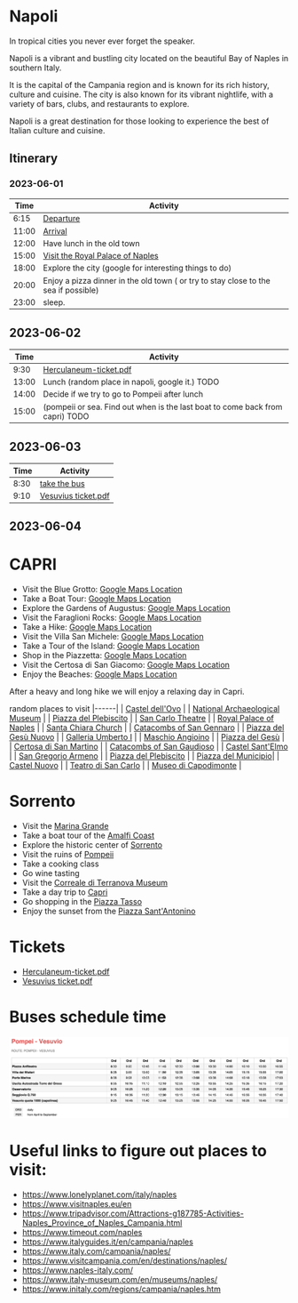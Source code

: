 # Napoli

In tropical cities you never ever forget the speaker.

Napoli is a vibrant and bustling city located on the beautiful Bay of Naples in southern Italy.

It is the capital of the Campania region and is known for its rich history, culture and cuisine.
The city is also known for its vibrant nightlife, with a variety of bars, clubs, and restaurants to explore.

Napoli is a great destination for those looking to experience the best of Italian culture and cuisine.

## Itinerary

### 2023-06-01

| Time | Activity |
| --- | --- |
| 6:15  | [Departure](https://github.com/falcucci/notes/files/11615748/C9FNYC.pdf)  |
| 11:00 | [Arrival](https://github.com/falcucci/notes/files/11615757/LJ5FUE.pdf)  |
| 12:00 | Have lunch in the old town |
| 15:00 | [Visit the Royal Palace of Naples](https://maps.apple.com/?address=Piazza%20del%20Plebiscito%201,%2080132%20Naples,%20Italy&auid=1115088372178881518&ll=40.836252,14.249549&lsp=9902&q=Royal%20Palace%20of%20Naples) |
| 18:00 | Explore the city (google for interesting things to do) |
| 20:00 | Enjoy a pizza dinner in the old town ( or try to stay close to the sea if possible) |
| 23:00 | sleep. |

## 2023-06-02

| Time | Activity |
| --- | --- |
| 9:30 | [Herculaneum-ticket.pdf](https://github.com/falcucci/notes/files/11614949/Herculaneum-ticket.pdf) |
| 13:00 | Lunch (random place in napoli, google it.) TODO |
| 14:00 | Decide if we try to go to Pompeii after lunch |
| 15:00 | (pompeii or sea. Find out when is the last boat to come back from capri) TODO |

## 2023-06-03

| Time | Activity |
| --- | --- |
| 8:30 | [take the bus](https://github.com/falcucci/notes/files/11615229/Timetable.Pompei.-.Vesuvio.pdf)  |
| 9:10 | [Vesuvius ticket.pdf](https://github.com/falcucci/notes/files/11614975/Vesuvius.ticket.pdf) |

## 2023-06-04

# CAPRI

- Visit the Blue Grotto: [Google Maps Location](https://goo.gl/maps/XF6X3XK6XG2X1zVF9)
- Take a Boat Tour: [Google Maps Location](https://goo.gl/maps/XF6X3XK6XG2X1zVF9)
- Explore the Gardens of Augustus: [Google Maps Location](https://goo.gl/maps/XF6X3XK6XG2X1zVF9)
- Visit the Faraglioni Rocks: [Google Maps Location](https://goo.gl/maps/XF6X3XK6XG2X1zVF9)
- Take a Hike: [Google Maps Location](https://goo.gl/maps/XF6X3XK6XG2X1zVF9)
- Visit the Villa San Michele: [Google Maps Location](https://goo.gl/maps/XF6X3XK6XG2X1zVF9)
- Take a Tour of the Island: [Google Maps Location](https://goo.gl/maps/XF6X3XK6XG2X1zVF9)
- Shop in the Piazzetta: [Google Maps Location](https://goo.gl/maps/XF6X3XK6XG2X1zVF9)
- Visit the Certosa di San Giacomo: [Google Maps Location](https://goo.gl/maps/XF6X3XK6XG2X1zVF9)
- Enjoy the Beaches: [Google Maps Location](https://goo.gl/maps/XF6X3XK6XG2X1zVF9)

After a heavy and long hike we will enjoy a relaxing day in Capri.

random places to visit
|------|
| [Castel dell'Ovo](https://en.wikipedia.org/wiki/Castel_dell%27Ovo)  |
| [National Archaeological Museum](https://en.wikipedia.org/wiki/National_Archaeological_Museum,_Naples)  |
| [Piazza del Plebiscito](https://en.wikipedia.org/wiki/Piazza_del_Plebiscito)  |
| [San Carlo Theatre](https://en.wikipedia.org/wiki/Teatro_di_San_Carlo)  |
| [Royal Palace of Naples](https://en.wikipedia.org/wiki/Royal_Palace_of_Naples)  |
| [Santa Chiara Church](https://en.wikipedia.org/wiki/Santa_Chiara,_Naples)  |
| [Catacombs of San Gennaro](https://en.wikipedia.org/wiki/Catacombs_of_San_Gennaro)  |
| [Piazza del Gesù Nuovo](https://en.wikipedia.org/wiki/Piazza_del_Ges%C3%B9_Nuovo)  |
| [Galleria Umberto I](https://en.wikipedia.org/wiki/Galleria_Umberto_I)  |
| [Maschio Angioino](https://en.wikipedia.org/wiki/Castel_Nuovo)  |
| [Piazza del Gesù](https://en.wikipedia.org/wiki/Piazza_del_Ges%C3%B9)  |
| [Certosa di San Martino](https://en.wikipedia.org/wiki/Certosa_di_San_Martino)  |
| [Catacombs of San Gaudioso](https://en.wikipedia.org/wiki/Catacombs_of_San_Gaudioso)  |
| [Castel Sant'Elmo](https://en.wikipedia.org/wiki/Castel_Sant%27Elmo)  |
| [San Gregorio Armeno](https://en.wikipedia.org/wiki/San_Gregorio_Armeno)  |
| [Piazza del Plebiscito](https://en.wikipedia.org/wiki/Piazza_del_Plebiscito)  |
| [Piazza del Municipio](https://en.wikipedia.org/wiki/Piazza_del_Municipio)|
| [Castel Nuovo](https://en.wikipedia.org/wiki/Castel_Nuovo) |
| [Teatro di San Carlo](https://en.wikipedia.org/wiki/Teatro_di_San_Carlo) |
| [Museo di Capodimonte](https://en.wikipedia.org/wiki/Museo_di_Capodimonte) |

# Sorrento

- Visit the [Marina Grande](https://en.wikipedia.org/wiki/Marina_Grande)
- Take a boat tour of the [Amalfi Coast](https://en.wikipedia.org/wiki/Amalfi_Coast)
- Explore the historic center of [Sorrento](https://en.wikipedia.org/wiki/Sorrento)
- Visit the ruins of [Pompeii](https://en.wikipedia.org/wiki/Pompeii)
- Take a cooking class
- Go wine tasting
- Visit the [Correale di Terranova Museum](https://en.wikipedia.org/wiki/Correale_di_Terranova_Museum)
- Take a day trip to [Capri](https://en.wikipedia.org/wiki/Capri)
- Go shopping in the [Piazza Tasso](https://en.wikipedia.org/wiki/Piazza_Tasso)
- Enjoy the sunset from the [Piazza Sant'Antonino](https://en.wikipedia.org/wiki/Piazza_Sant%27Antonino)

# Tickets

- [Herculaneum-ticket.pdf](https://github.com/falcucci/notes/files/11614949/Herculaneum-ticket.pdf)
- [Vesuvius ticket.pdf](https://github.com/falcucci/notes/files/11614975/Vesuvius.ticket.pdf)

# Buses schedule time
  
![Screenshot 2023-05-31 at 16](buses.png)

# Useful links to figure out places to visit:

- https://www.lonelyplanet.com/italy/naples
- https://www.visitnaples.eu/en
- https://www.tripadvisor.com/Attractions-g187785-Activities-Naples_Province_of_Naples_Campania.html
- https://www.timeout.com/naples
- https://www.italyguides.it/en/campania/naples
- https://www.italy.com/campania/naples/
- https://www.visitcampania.com/en/destinations/naples/
- https://www.naples-italy.com/
- https://www.italy-museum.com/en/museums/naples/
- https://www.initaly.com/regions/campania/naples.htm
